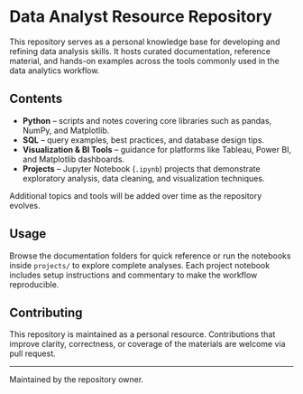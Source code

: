 # Data Analyst Resource Repository

This repository serves as a personal knowledge base for developing and refining data analysis skills. It hosts curated documentation, reference material, and hands-on examples across the tools commonly used in the data analytics workflow.

## Contents

- **Python** – scripts and notes covering core libraries such as pandas, NumPy, and Matplotlib.
- **SQL** – query examples, best practices, and database design tips.
- **Visualization & BI Tools** – guidance for platforms like Tableau, Power BI, and Matplotlib dashboards.
- **Projects** – Jupyter Notebook (`.ipynb`) projects that demonstrate exploratory analysis, data cleaning, and visualization techniques.

Additional topics and tools will be added over time as the repository evolves.

## Usage

Browse the documentation folders for quick reference or run the notebooks inside `projects/` to explore complete analyses. Each project notebook includes setup instructions and commentary to make the workflow reproducible.

## Contributing

This repository is maintained as a personal resource. Contributions that improve clarity, correctness, or coverage of the materials are welcome via pull request.

---

Maintained by the repository owner.
